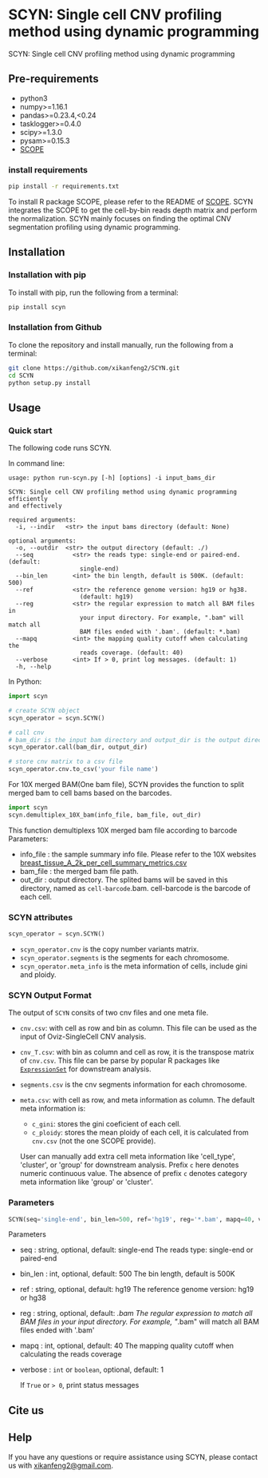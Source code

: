# SCYN: Single cell CNV profiling method using dynamic programming

SCYN: Single cell CNV profiling method using dynamic programming


## Pre-requirements
* python3
* numpy>=1.16.1
* pandas>=0.23.4,<0.24
* tasklogger>=0.4.0
* scipy>=1.3.0
* pysam>=0.15.3
* [SCOPE](https://github.com/rujinwang/SCOPE)


### install requirements
```Bash
pip install -r requirements.txt
```
To install R package SCOPE, please refer to the README of [SCOPE](https://github.com/rujinwang/SCOPE). SCYN integrates the SCOPE to get the cell-by-bin reads depth matrix and perform the normalization. SCYN mainly focuses on finding the optimal CNV segmentation profiling using dynamic programming.

## Installation

### Installation with pip
To install with pip, run the following from a terminal:
```Bash
pip install scyn
```

### Installation from Github
To clone the repository and install manually, run the following from a terminal:
```Bash
git clone https://github.com/xikanfeng2/SCYN.git
cd SCYN
python setup.py install
```

## Usage

### Quick start
The following code runs SCYN.

In command line:
```shell
usage: python run-scyn.py [-h] [options] -i input_bams_dir

SCYN: Single cell CNV profiling method using dynamic programming efficiently
and effectively

required arguments:
  -i, --indir   <str> the input bams directory (default: None)

optional arguments:
  -o, --outdir  <str> the output directory (default: ./)
  --seq           <str> the reads type: single-end or paired-end. (default:
                    single-end)
  --bin_len       <int> the bin length, default is 500K. (default: 500)
  --ref           <str> the reference genome version: hg19 or hg38.
                    (default: hg19)
  --reg           <str> the regular expression to match all BAM files in
                    your input directory. For example, ".bam" will match all
                    BAM files ended with '.bam'. (default: *.bam)
  --mapq          <int> the mapping quality cutoff when calculating the
                    reads coverage. (default: 40)
  --verbose       <int> If > 0, print log messages. (default: 1)
  -h, --help
```

In Python:
```Python
import scyn

# create SCYN object
scyn_operator = scyn.SCYN()

# call cnv
# bam_dir is the input bam directory and output_dir is the output directory
scyn_operator.call(bam_dir, output_dir)

# store cnv matrix to a csv file
scyn_operator.cnv.to_csv('your file name')
```

For 10X merged BAM(One bam file), SCYN provides the function to split merged bam to cell bams based on the barcodes.

```Python
import scyn
scyn.demultiplex_10X_bam(info_file, bam_file, out_dir)
```
This function demultiplexs 10X merged bam file according to barcode
Parameters:
 - info_file : the sample summary info file. Please refer to the 10X websites [breast_tissue_A_2k_per_cell_summary_metrics.csv](http://cf.10xgenomics.com/samples/cell-dna/1.1.0/breast_tissue_A_2k/breast_tissue_A_2k_per_cell_summary_metrics.csv)
 - bam_file : the merged bam file path.
 - out_dir : output directory. The splited bams will be saved in this directory, named as `cell-barcode`.bam. cell-barcode is the barcode of each cell.


### SCYN attributes
```Python
scyn_operator = scyn.SCYN()
```
 - `scyn_operator.cnv` is the copy number variants matrix.
 - `scyn_operator.segments` is the segments for each chromosome.
 - `scyn_operator.meta_info` is the meta information of cells, include gini and ploidy.



### SCYN Output Format
The output of `SCYN` consits of two cnv files and one meta file. 

 - `cnv.csv`: with cell as row and bin as column. This file can be used as the input of Oviz-SingleCell CNV analysis.
 - `cnv_T.csv`: with bin as column and cell as row, it is the transpose matrix of `cnv.csv`. This file can be parse by popular R packages like [`ExpressionSet`](https://www.bioconductor.org/packages/release/bioc/vignettes/Biobase/inst/doc/ExpressionSetIntroduction.pdf) for downstream analysis.
 - `segments.csv` is the cnv segments information for each chromosome.
 - `meta.csv`: with cell as row, and meta information as column. The default meta information is:
   + `c_gini`: stores the gini coeficient of each cell.
   + `c_ploidy`: stores the mean ploidy of each cell, it is calculated from `cnv.csv` (not the one SCOPE provide).
   
   User can manually add extra cell meta information like 'cell_type', 'cluster', or 'group' for downstream analysis. Prefix `c` here denotes numeric continuous value. The absence of prefix `c` denotes category meta information like 'group' or 'cluster'.

### Parameters
```Python
SCYN(seq='single-end', bin_len=500, ref='hg19', reg='*.bam', mapq=40, verbose=1)
```
Parameters

* seq : string, optional, default: single-end
    The reads type: single-end or paired-end

* bin_len : int, optional, default: 500
    The bin length, default is 500K

* ref : string, optional, default: hg19
    The reference genome version: hg19 or hg38

* reg : string, optional, default: *.bam
    The regular expression to match all BAM files in your input directory.
    For example, "*.bam" will match all BAM files ended with '.bam'

* mapq : int, optional, default: 40
    The mapping quality cutoff when calculating the reads coverage


* verbose : `int` or `boolean`, optional, default: 1

    If `True` or `> 0`, print status messages

## Cite us

## Help
If you have any questions or require assistance using SCYN, please contact us with xikanfeng2@gmail.com.